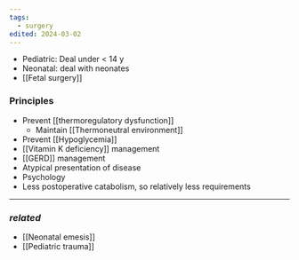 ```yaml
---
tags:
  - surgery
edited: 2024-03-02
---
```

- Pediatric: Deal under < 14 y
- Neonatal: deal with neonates
- [[Fetal surgery]] 
### Principles
- Prevent [[thermoregulatory dysfunction]] 
	- Maintain [[Thermoneutral environment]] 
- Prevent [[Hypoglycemia]]
- [[Vitamin K deficiency]] management
- [[GERD]] management
- Atypical presentation of disease
- Psychology
- Less postoperative catabolism, so relatively less requirements

---
### *related*
- [[Neonatal emesis]] 
- [[Pediatric trauma]] 